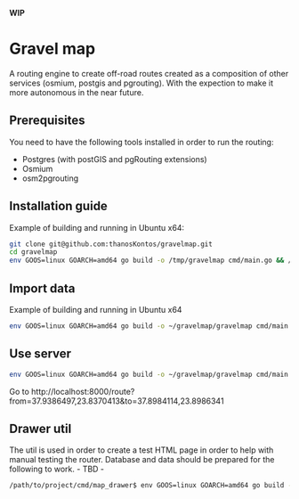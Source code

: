 **WIP**

# Gravel map

A routing engine to create off-road routes created as a composition of other services (osmium, postgis and pgrouting). With the expection to make it more autonomous in the near future.

## Prerequisites

You need to have the following tools installed in order to run the routing:

- Postgres (with postGIS and pgRouting extensions)
- Osmium
- osm2pgrouting

## Installation guide

Example of building and running in Ubuntu x64:

```bash
git clone git@github.com:thanosKontos/gravelmap.git
cd gravelmap
env GOOS=linux GOARCH=amd64 go build -o /tmp/gravelmap cmd/main.go && /tmp/gravelmap version
```

## Import data

Example of building and running in Ubuntu x64

```bash
env GOOS=linux GOARCH=amd64 go build -o ~/gravelmap/gravelmap cmd/main.go && ~/gravelmap/gravelmap add-data --input /path/to/some/osm/attiki.osm --database routing --tag-cost-config profiles/pgrouting/mt_bike.xml
```

## Use server

```bash
env GOOS=linux GOARCH=amd64 go build -o ~/gravelmap/gravelmap cmd/main.go && ~/gravelmap/gravelmap create-server
```

Go to http://localhost:8000/route?from=37.9386497,23.8370413&to=37.8984114,23.8986341

## Drawer util

The util is used in order to create a test HTML page in order to help with manual testing the router. Database and data should be prepared for the following to work. - TBD - 

```bash
/path/to/project/cmd/map_drawer$ env GOOS=linux GOARCH=amd64 go build -o ~/gravelmap/map-drawer main.go && ~/gravelmap/map-drawer 38.0030367,23.8110783 37.9495728,23.8312455 > ~/test.html
```

